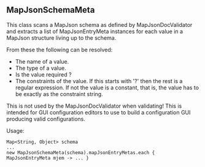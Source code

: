 ## MapJsonSchemaMeta

This class scans a MapJson schema as defined by MapJsonDocValidator and extracts a list
of MapJsonEntryMeta instances for each value in a MapJson structure living up to the
schema.

From these the following can be resolved:

- The name of a value.
- The type of a value.
- Is the value required ?
- The constraints of the value. If this starts with '?' then the rest is a regular expression.
  If not the value is a constant, that is, the value has to be exactly as the constraint string.

This is not used by the MapJsonDocValidator when validating! This is intended for GUI configuration
editors to use to build a configuration GUI producing valid configurations.

Usage:

    Map<String, Object> schema
    ...
    new MapJsonSchemaMeta(schema).mapJsonEntryMetas.each { MapJsonEntryMeta mjem -> ... }


